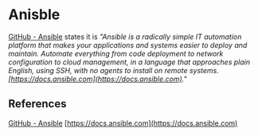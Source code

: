 # Anisble


[GitHub - Ansible](https://github.com/ansible/ansible) states it is *"Ansible is a radically simple IT automation platform that makes your applications and systems easier to deploy and maintain. Automate everything from code deployment to network configuration to cloud management, in a language that approaches plain English, using SSH, with no agents to install on remote systems. [https://docs.ansible.com](https://docs.ansible.com)."*

## References

[GitHub - Ansible](https://github.com/ansible/ansible)
[https://docs.ansible.com](https://docs.ansible.com)